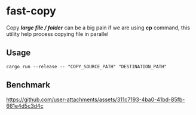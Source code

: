 # fast-copy
Copy **_large file / folder_** can be a big pain if we are using **cp** command, this utility help process copying file in parallel

## Usage
`cargo run --release -- "COPY_SOURCE_PATH" "DESTINATION_PATH"`

## Benchmark

https://github.com/user-attachments/assets/311c7193-4ba0-41bd-85fb-661e4d5c3d4c


